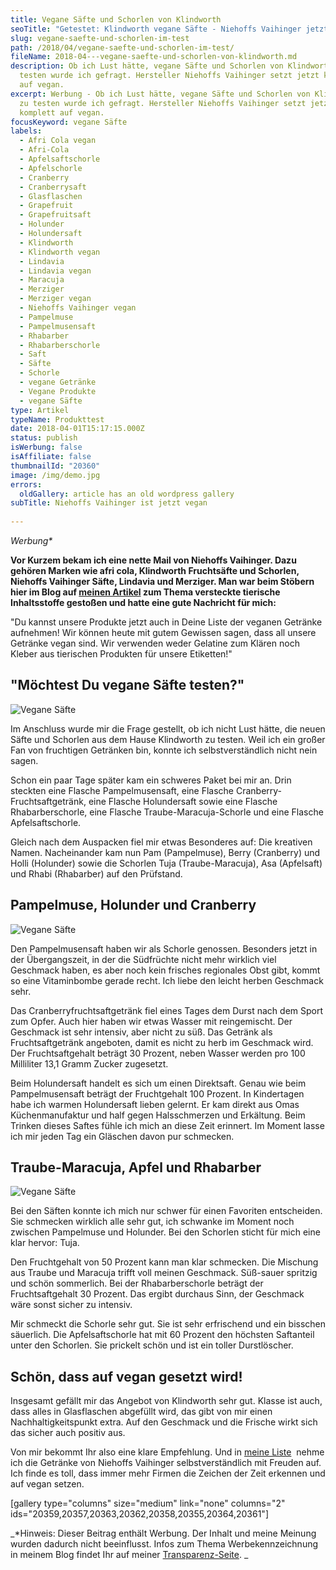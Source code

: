 ```yaml
---
title: Vegane Säfte und Schorlen von Klindworth
seoTitle: "Getestet: Klindworth vegane Säfte - Niehoffs Vaihinger jetzt vegan"
slug: vegane-saefte-und-schorlen-im-test
path: /2018/04/vegane-saefte-und-schorlen-im-test/
fileName: 2018-04---vegane-saefte-und-schorlen-von-klindworth.md
description: Ob ich Lust hätte, vegane Säfte und Schorlen von Klindworth zu
  testen wurde ich gefragt. Hersteller Niehoffs Vaihinger setzt jetzt komplett
  auf vegan.
excerpt: Werbung - Ob ich Lust hätte, vegane Säfte und Schorlen von Klindworth
  zu testen wurde ich gefragt. Hersteller Niehoffs Vaihinger setzt jetzt
  komplett auf vegan.
focusKeyword: vegane Säfte
labels:
  - Afri Cola vegan
  - Afri-Cola
  - Apfelsaftschorle
  - Apfelschorle
  - Cranberry
  - Cranberrysaft
  - Glasflaschen
  - Grapefruit
  - Grapefruitsaft
  - Holunder
  - Holundersaft
  - Klindworth
  - Klindworth vegan
  - Lindavia
  - Lindavia vegan
  - Maracuja
  - Merziger
  - Merziger vegan
  - Niehoffs Vaihinger vegan
  - Pampelmuse
  - Pampelmusensaft
  - Rhabarber
  - Rhabarberschorle
  - Saft
  - Säfte
  - Schorle
  - vegane Getränke
  - Vegane Produkte
  - vegane Säfte
type: Artikel
typeName: Produkttest
date: 2018-04-01T15:17:15.000Z
status: publish
isWerbung: false
isAffiliate: false
thumbnailId: "20360"
image: /img/demo.jpg
errors:
  oldGallery: article has an old wordpress gallery
subTitle: Niehoffs Vaihinger ist jetzt vegan
  
---
```


_Werbung\*_

**Vor Kurzem bekam ich eine nette Mail von Niehoffs Vaihinger. Dazu gehören
Marken wie afri cola, Klindworth Fruchtsäfte und Schorlen,
Niehoffs Vaihinger Säfte, Lindavia und Merziger. Man war beim Stöbern hier im
Blog auf
[meinen Artikel](/2014/12/versteckte-tierische-inhaltsstoffe-in-lebensmitteln/)
zum Thema versteckte tierische Inhaltsstoffe gestoßen und hatte eine gute
Nachricht für mich:**

"Du kannst unsere Produkte jetzt auch in Deine Liste der veganen Getränke
aufnehmen! Wir können heute mit gutem Gewissen sagen, dass all unsere Getränke
vegan sind. Wir verwenden weder Gelatine zum Klären noch Kleber aus tierischen
Produkten für unsere Etiketten!"

## "Möchtest Du vegane Säfte testen?"

![Vegane Säfte](http://cardamonchai.com/wp-content/uploads/2018/03/40140781455_40682275ba_z-1-400x267.jpg)

Im Anschluss wurde mir die Frage gestellt, ob ich nicht Lust hätte, die neuen
Säfte und Schorlen aus dem Hause Klindworth zu testen. Weil ich ein großer Fan
von fruchtigen Getränken bin, konnte ich selbstverständlich nicht nein sagen.

Schon ein paar Tage später kam ein schweres Paket bei mir an. Drin steckten eine
Flasche Pampelmusensaft, eine Flasche Cranberry-Fruchtsaftgetränk, eine Flasche
Holundersaft sowie eine Flasche Rhabarberschorle, eine Flasche
Traube-Maracuja-Schorle und eine Flasche Apfelsaftschorle.

Gleich nach dem Auspacken fiel mir etwas Besonderes auf: Die kreativen Namen.
Nacheinander kam nun Pam (Pampelmuse), Berry (Cranberry) und Holli (Holunder)
sowie die Schorlen Tuja (Traube-Maracuja), Asa (Apfelsaft) und Rhabi (Rhabarber)
auf den Prüfstand.

## Pampelmuse, Holunder und Cranberry

![Vegane Säfte](http://cardamonchai.com/wp-content/uploads/2018/03/39225161640_ab3ca6060d_z-400x400.jpg)

Den Pampelmusensaft haben wir als Schorle genossen. Besonders jetzt in der
Übergangszeit, in der die Südfrüchte nicht mehr wirklich viel Geschmack haben,
es aber noch kein frisches regionales Obst gibt, kommt so eine Vitaminbombe
gerade recht. Ich liebe den leicht herben Geschmack sehr.

Das Cranberryfruchtsaftgetränk fiel eines Tages dem Durst nach dem Sport zum
Opfer. Auch hier haben wir etwas Wasser mit reingemischt. Der Geschmack ist sehr
intensiv, aber nicht zu süß. Das Getränk als Fruchtsaftgetränk angeboten, damit
es nicht zu herb im Geschmack wird. Der Fruchtsaftgehalt beträgt 30 Prozent,
neben Wasser werden pro 100 Milliliter 13,1 Gramm Zucker zugesetzt.

Beim Holundersaft handelt es sich um einen Direktsaft. Genau wie beim
Pampelmusensaft beträgt der Fruchtgehalt 100 Prozent. In Kindertagen habe ich
warmen Holundersaft lieben gelernt. Er kam direkt aus Omas Küchenmanufaktur und
half gegen Halsschmerzen und Erkältung. Beim Trinken dieses Saftes fühle ich
mich an diese Zeit erinnert. Im Moment lasse ich mir jeden Tag ein Gläschen
davon pur schmecken.

## Traube-Maracuja, Apfel und Rhabarber

![Vegane Säfte](http://cardamonchai.com/wp-content/uploads/2018/03/39225194090_cd5c0ee236_z-400x400.jpg)

Bei den Säften konnte ich mich nur schwer für einen Favoriten entscheiden. Sie
schmecken wirklich alle sehr gut, ich schwanke im Moment noch zwischen
Pampelmuse und Holunder. Bei den Schorlen sticht für mich eine klar hervor:
Tuja.

Den Fruchtgehalt von 50 Prozent kann man klar schmecken. Die Mischung aus Traube
und Maracuja trifft voll meinen Geschmack. Süß-sauer spritzig und schön
sommerlich. Bei der Rhabarberschorle beträgt der Fruchtsaftgehalt 30 Prozent.
Das ergibt durchaus Sinn, der Geschmack wäre sonst sicher zu intensiv.

Mir schmeckt die Schorle sehr gut. Sie ist sehr erfrischend und ein bisschen
säuerlich. Die Apfelsaftschorle hat mit 60 Prozent den höchsten Saftanteil unter
den Schorlen. Sie prickelt schön und ist ein toller Durstlöscher.

## Schön, dass auf vegan gesetzt wird!

Insgesamt gefällt mir das Angebot von Klindworth sehr gut. Klasse ist auch, dass
alles in Glasflaschen abgefüllt wird, das gibt von mir einen
Nachhaltigkeitspunkt extra. Auf den Geschmack und die Frische wirkt sich das
sicher auch positiv aus.

Von mir bekommt Ihr also eine klare Empfehlung. Und in
[meine Liste](/2014/12/versteckte-tierische-inhaltsstoffe-in-lebensmitteln/)
 nehme ich die Getränke von Niehoffs Vaihinger selbstverständlich mit Freuden
auf. Ich finde es toll, dass immer mehr Firmen die Zeichen der Zeit erkennen und
auf vegan setzen.

[gallery type="columns" size="medium" link="none" columns="2"
ids="20359,20357,20363,20362,20358,20355,20364,20361"]

_\*Hinweis: Dieser Beitrag enthält Werbung. Der Inhalt und meine Meinung wurden
dadurch nicht beeinflusst. Infos zum Thema Werbekennzeichnung in meinem Blog
findet Ihr auf meiner [Transparenz-Seite](/werbung/). _

  